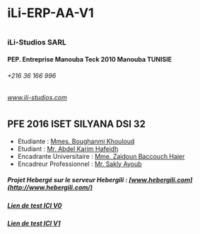 # iLi-ERP-AA-V1
#
### iLi-Studios SARL
#### PEP. Entreprise Manouba Teck 2010 Manouba TUNISIE
###### +216 36 166 996
###### www.ili-studios.com
#
#
#
## PFE 2016 ISET SILYANA DSI 32
* Etudiante : [Mmes. Boughanmi Khouloud](https://github.com/KouloudBgh)
* Etudiant : [Mr. Abdel Karim Hafeidh](https://github.com/AbdouHF)
* Encadrante Universitaire : [Mme. Zaidoun Baccouch Hajer](https://github.com/Hajer-BACCOUCH-ZAIDOUN)
* Encadreur Professionnel : [Mr. Sakly Ayoub](https://github.com/saklyayoub)

##### Projet Hebergé sur le serveur Hebergili : [www.hebergili.com](http://www.hebergili.com/)
##### [Lien de test ICI V0](http://http://erp-aa-v0.ili-studios.tn/)
##### [Lien de test ICI V1](http://http://erp-aa-v1.ili-studios.tn/)

